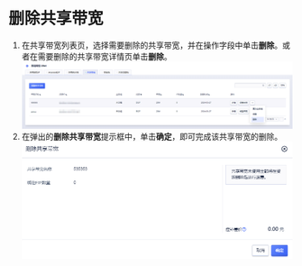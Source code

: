 # 删除共享带宽
1. 在共享带宽列表页，选择需要删除的共享带宽，并在操作字段中单击**删除**。或者在需要删除的共享带宽详情页单击**删除**。
![image](/guide/image/17.png)
2. 在弹出的**删除共享带宽**提示框中，单击**确定**，即可完成该共享带宽的删除。
![image](/guide/image/18.png)
